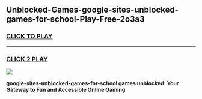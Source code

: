 
## Unblocked-Games-google-sites-unblocked-games-for-school-Play-Free-2o3a3
<h3>
<a href="https://premium76.site?title=google-sites-unblocked-games-for-school&ref=19M">CLICK TO PLAY</a></h3>
<hr>

<h3>
<a href="https://premium76.site?title=google-sites-unblocked-games-for-school&ref=19M">CLICK 2 PLAY</a>
  
</h3>

<a href="https://premium76.site?title=google-sites-unblocked-games-for-school&ref=19M"><img src="https://clearcache.store/games.png"></a>


**google-sites-unblocked-games-for-school games unblocked: Your Gateway to Fun and Accessible Online Gaming**
